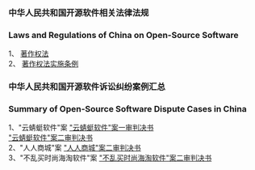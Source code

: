 ### 中华人民共和国开源软件相关法律法规
### Laws and Regulations of China on Open-Source Software
1、 [著作权法](./相关法律法规/著作权法.md)<br>
2、 [著作权法实施条例](./相关法律法规/著作权法实施条例.md)<br>
### 中华人民共和国开源软件诉讼纠纷案例汇总<br>
### Summary of Open-Source Software Dispute Cases in China<br>
1、"云蜻蜓软件"案
["云蜻蜓软件"案一审判决书](./“云蜻蜓软件”案/一审判决书.md)<br>
["云蜻蜓软件"案二审判决书](./“云蜻蜓软件”案/二审判决书.md)<br>
2、"人人商城"案
["人人商城"案二审判决书](./“人人商城”案/二审判决书.md)<br>
3、"不乱买时尚海淘软件"案
["不乱买时尚海淘软件"案二审判决书](./“不乱买时尚海淘软件”案/二审判决书.md)<br>
